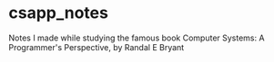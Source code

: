# csapp_notes
Notes I made while studying the famous book Computer Systems: A Programmer's Perspective, by Randal E Bryant

